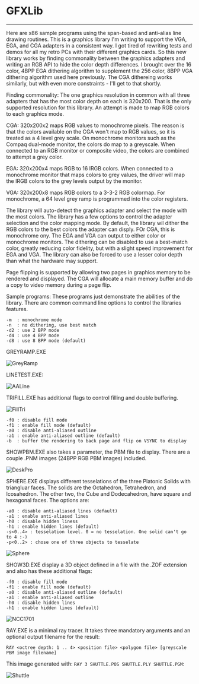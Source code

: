 # GFXLib
--------

Here are x86 sample programs using the span-based and anti-alias line drawing routines. This is a graphics library I'm writing to support the VGA, EGA, and CGA adapters in a consistent way. I got tired of rewriting tests and demos for all my retro PCs with their different graphics cards. So this new library works by finding commonality between the graphics adapters and writing an RGB API to hide the color depth differences. I brought over the 16 color, 4BPP EGA dithering algorithm to supplement the 256 color, 8BPP VGA dithering algorithm used here previously. The CGA dithereing works similarly, but with even more constraints - I'll get to that shortly.

Finding commonality: The one graphics resolution in common with all three adapters that has the most color depth on each is 320x200. That is the only supported resolution for this library.  An attempt is made to map RGB colors to each graphics mode.

CGA: 320x200x2 maps RGB values to monochrome pixels. The reason is that the colors available on the CGA won't map to RGB values, so it is treated as a 4 level grey scale. On monochrome monitors such as the Compaq dual-mode monitor, the colors do map to a greyscale. When connected to an RGB monitor or composite video, the colors are combined to attempt a grey color.

EGA: 320x200x4 maps RGB to 16 IRGB colors. When connected to a monochrome monitor that maps colors to grey values, the driver will map the IRGB colors to the grey levels output by the monitor.

VGA: 320x200x8 maps RGB colors to a 3-3-2 RGB colormap. For monochrome, a 64 level grey ramp is programmed into the color registers.

The library will auto-detect the graphics adapter and select the mode with the most colors. The library has a few options to control the adapter selection and the color mapping mode. By default, the library wil dither the RGB colors to the best colors the adapter can disply. FOr CGA, this is monochrome ony. The EGA and VGA can output to either color or monochrome monitors. The dithering can be disabled to use a best-match color, greatly reducing color fidelity, but with a slight speed improvement for EGA and VGA. The library can also be forced to use a lesser color depth than what the hardware may support.

Page flipping is supported by allowing two pages in graphics memory to be rendered and displayed. The CGA will allocate a main memory buffer and do a copy to video memory during a page flip.

Sample programs: These programs just demonstrate the abilities of the library. There are common command line options to control the libraries features.

    -m  : monochrome mode
    -n  : no dithering, use best match
    -d2 : use 2 BPP mode
    -d4 : use 4 BPP mode
    -d8 : use 8 BPP mode (default)
    
GREYRAMP.EXE

![GreyRamp](https://github.com/dschmenk/Bresen-Span/blob/master/images/greyramp.png)

LINETEST.EXE:

![AALine](https://github.com/dschmenk/Bresen-Span/blob/master/images/aaline.png)

TRIFILL.EXE has additional flags to control filling and double buffering.

![FillTri](https://github.com/dschmenk/Bresen-Span/blob/master/images/filltri.png)

    -f0 : disable fill mode
    -f1 : enable fill mode (default)
    -a0 : disable anti-aliased outline
    -a1 : enable anti-aliased outline (default)
    -b  : buffer the rendering to back page and flip on VSYNC to display
    
SHOWPBM.EXE also takes a parameter, the PBM file to display. There are a couple .PNM images (24BPP RGB PBM images) included.

![DeskPro](https://github.com/dschmenk/Bresen-Span/blob/master/images/deskpro.png)

SPHERE.EXE displays different tesselations of the three Platonic Solids with triangluar faces. The solids are the Octahedron, Tetrahedron, and Icosahedron. The other two, the Cube and Dodecahedron, have square and hexagonal faces. The options are:

    -a0 : disable anti-aliased lines (default)
    -a1 : enable anti-aliased lines
    -h0 : disable hidden liness
    -h1 : enable hidden lines (default)
    -s<0..4> : tesselation level. 0 = no tesselation. One solid can't go to 4 :-)
    -p<0..2> : chose one of three objects to tesselate

![Sphere](https://github.com/dschmenk/Bresen-Span/blob/master/images/sphere.png)

SHOW3D.EXE display a 3D object defined in a file with the .ZOF extension and also has these additional flags:

    -f0 : disable fill mode
    -f1 : enable fill mode (default)
    -a0 : disable anti-aliased outline (default)
    -a1 : enable anti-aliased outline
    -h0 : disable hidden lines
    -h1 : enable hidden lines (default)

![NCC1701](https://github.com/dschmenk/Bresen-Span/blob/master/images/NCC1701.png)

RAY.EXE is a minimal ray tracer. It takes three mandatory arguments and an optional output filename for the result:

    RAY <octree depth: 1 .. 4> <position file> <polygon file> [greyscale PBM image filename]
    
This image generated with: `RAY 3 SHUTTLE.POS SHUTTLE.PLY SHUTTLE.PGM`:
    
![Shuttle](https://github.com/dschmenk/Bresen-Span/blob/master/images/ray.png)
